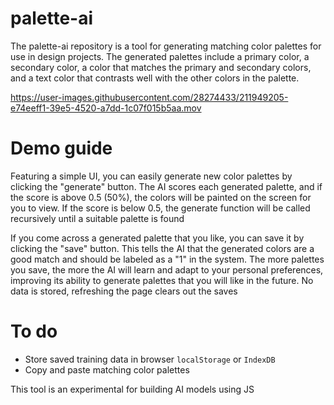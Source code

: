 # palette-ai
The palette-ai repository is a tool for generating matching color palettes for use in design projects. The generated palettes include a primary color, a secondary color, a color that matches the primary and secondary colors, and a text color that contrasts well with the other colors in the palette.

https://user-images.githubusercontent.com/28274433/211949205-e74eeff1-39e5-4520-a7dd-1c07f015b5aa.mov

# Demo guide

Featuring a simple UI, you can easily generate new color palettes by clicking the "generate" button. The AI scores each generated palette, and if the score is above 0.5 (50%), the colors will be painted on the screen for you to view. If the score is below 0.5, the generate function will be called recursively until a suitable palette is found

If you come across a generated palette that you like, you can save it by clicking the "save" button. This tells the AI that the generated colors are a good match and should be labeled as a "1" in the system. The more palettes you save, the more the AI will learn and adapt to your personal preferences, improving its ability to generate palettes that you will like in the future. No data is stored, refreshing the page clears out the saves

# To do
- Store saved training data in browser `localStorage` or `IndexDB`
- Copy and paste matching color palettes

This tool is an experimental for building AI models using JS





